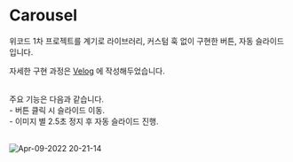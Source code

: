 
# Carousel

위코드 1차 프로젝트를 계기로 라이브러리, 커스텀 훅 없이 구현한 버튼, 자동 슬라이드입니다.

자세한 구현 과정은 [Velog](https://velog.io/@rxxdo/React-PJ.-%EB%9D%BC%EC%9D%B4%EB%B8%8C%EB%9F%AC%EB%A6%AC-%EC%97%86%EC%9D%B4-%EB%B2%84%ED%8A%BC-%EC%9E%90%EB%8F%99%EC%8A%AC%EB%9D%BC%EC%9D%B4%EB%93%9C-%EA%B5%AC%ED%98%84)
에 작성해두었습니다.

<br>
주요 기능은 다음과 같습니다.<br>
- 버튼 클릭 시 슬라이드 이동.<br>
- 이미지 별 2.5초 정지 후 자동 슬라이드 진행.
<br>
<br>

![Apr-09-2022 20-21-14](https://user-images.githubusercontent.com/91541970/162569804-55bb4611-c707-427c-8cf1-cdd87c07d511.gif)
